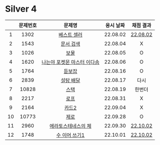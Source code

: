 # Silver 4

|     | 문제번호 |                  문제명                  | 응시 날짜 |        채점 결과         |
| :-: | :------: | :--------------------------------------: | :-------: | :----------------------: |
|  1  |   1302   |         [베스트 셀러](./1302.js)         | 22.08.02  | [22.08.02](./1302_re.js) |
|  2  |   1543   |          [문서 검색](./1543.js)          | 22.08.04  |            X             |
|  3  |   1026   |            [보물](./1026.js)             | 22.08.05  |            O             |
|  4  |   1620   | [나는야 포켓몬 마스터 이다솜](./1620.js) | 22.08.06  |            O             |
|  5  |   1764   |           [듣보잡](./1764.js)            | 22.08.16  |            O             |
|  6  |   2839   |          [설탕 배달](./2839.js)          | 22.08.17  |           다시           |
|  7  |  10828   |            [스택](./10828.js)            | 22.08.19  |          한번더          |
|  8  |   2217   |            [로프](./2217.js)             | 22.08.31  |            X             |
|  9  |   2164   |            [카드2](./2164.js)            | 22.09.04  |            X             |
| 10  |  10773   |            [제로](./10773.js)            | 22.09.28  |            O             |
| 11  |   2960   |     [에라토스테네스의 체](./2960.js)     | 22.09.30  | [22.10.02](./2960_re.js) |
| 12  |   1748   |        [수 이어 쓰기1](./1748.js)        | 22.10.01  | [22.10.02](./1748_re.js) |
